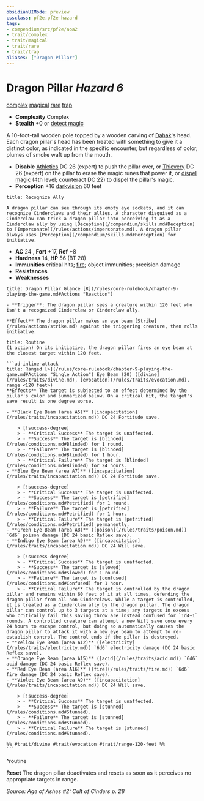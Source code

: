 ```yaml
---
obsidianUIMode: preview
cssclass: pf2e,pf2e-hazard
tags:
- compendium/src/pf2e/aoa2
- trait/complex
- trait/magical
- trait/rare
- trait/trap
aliases: ["Dragon Pillar"]
---
```

# Dragon Pillar *Hazard 6*  
[complex](/rules/traits/complex.md)  [magical](/rules/traits/magical.md)  [rare](/rules/traits/rare.md)  [trap](/rules/traits/trap.md)  

- **Complexity** Complex
- **Stealth** +0 or [detect magic](/compendium/spells/detect-magic.md)  

A 10-foot-tall wooden pole topped by a wooden carving of [Dahak](/compendium/setting/deities/dahak-logm.md)'s head. Each dragon pillar's head has been treated with something to give it a distinct color, as indicated in the specific encounter, but regardless of color, plumes of smoke waft up from the mouth.

- **Disable** [Athletics](/compendium/skills.md#Athletics) DC 26 (expert) to push the pillar over, or [Thievery](/compendium/skills.md#Thievery) DC 26 (expert) on the pillar to erase the magic runes that power it, or [dispel magic](/compendium/spells/dispel-magic.md) (4th level; counteract DC 22) to dispel the pillar's magic.  
- **Perception** +16 [darkvision](/rules/abilities/darkvision.md) 60 feet  

```ad-embed-ability
title: Recognize Ally

A dragon pillar can see through its empty eye sockets, and it can recognize Cinderclaws and their allies. A character disguised as a Cinderclaw can trick a dragon pillar into perceiving it as a Cinderclaw ally by using [Deception](/compendium/skills.md#Deception) to [Impersonate](/rules/actions/impersonate.md). A dragon pillar always uses [Perception](/compendium/skills.md#Perception) for initiative.
```

- **AC** 24 , **Fort** +17, **Ref** +8
- **Hardness** 14, **HP** 56 (BT 28)
- **Immunities** critical hits; [fire](/rules/traits/fire.md); object immunities; precision damage
- **Resistances** 
- **Weaknesses** 
     
```ad-embed-ability
title: Dragon Pillar Glance [R](/rules/core-rulebook/chapter-9-playing-the-game.md#Actions "Reaction")

- **Trigger**: The dragon pillar sees a creature within 120 feet who isn't a recognized Cinderclaw or Cinderclaw ally.

**Effect** The dragon pillar makes an eye beam [Strike](/rules/actions/strike.md) against the triggering creature, then rolls initiative.
```

````ad-pf2-summary
title: Routine
(1 action) On its initiative, the dragon pillar fires an eye beam at the closest target within 120 feet.

```ad-inline-attack
title: Ranged [>](/rules/core-rulebook/chapter-9-playing-the-game.md#Actions "Single Action") Eye Beam (20) ([divine](/rules/traits/divine.md), [evocation](/rules/traits/evocation.md), range <120 feet>)
**Effects** The target is subjected to an effect determined by the pillar's color and summarized below. On a critical hit, the target's save result is one degree worse.

- **Black Eye Beam (area A5)** ([incapacitation](/rules/traits/incapacitation.md)) DC 24 Fortitude save.  
  
    > [!success-degree]   
    > - **Critical Success** The target is unaffected.  
    > - **Success** The target is [blinded](/rules/conditions.md#Blinded) for 1 round.  
    > - **Failure** The target is [blinded](/rules/conditions.md#Blinded) for 1 hour.  
    > - **Critical Failure** The target is [blinded](/rules/conditions.md#Blinded) for 24 hours.
- **Blue Eye Beam (area A7)** ([incapacitation](/rules/traits/incapacitation.md)) DC 24 Fortitude save.  
  
    > [!success-degree]   
    > - **Critical Success** The target is unaffected.  
    > - **Success** The target is [petrified](/rules/conditions.md#Petrified) for 1 round.  
    > - **Failure** The target is [petrified](/rules/conditions.md#Petrified) for 1 hour.  
    > - **Critical Failure** The target is [petrified](/rules/conditions.md#Petrified) permanently.
- **Green Eye Beam (area A8)** ([poison](/rules/traits/poison.md)) `6d6` poison damage (DC 24 basic Reflex save).
- **Indigo Eye Beam (area A9)** ([incapacitation](/rules/traits/incapacitation.md)) DC 24 Will save.  
  
    > [!success-degree]   
    > - **Critical Success** The target is unaffected.  
    > - **Success** The target is [slowed](/rules/conditions.md#Slowed) for 1 round.  
    > - **Failure** The target is [confused](/rules/conditions.md#Confused) for 1 hour.  
    > - **Critical Failure** The target is controlled by the dragon pillar and remains within 60 feet of it at all times, defending the dragon pillar from all non-Cinderclaws. While a target is controlled, it is treated as a Cinderclaw ally by the dragon pillar. The dragon pillar can control up to 3 targets at a time; any targets in excess who critically fail this saving throw are instead confused for `1d4+1` rounds. A controlled creature can attempt a new Will save once every 24 hours to escape control, but doing so automatically causes the dragon pillar to attack it with a new eye beam to attempt to re-establish control. The control ends if the pillar is destroyed.
- **Yellow Eye Beam (area A12)** ([electricity](/rules/traits/electricity.md)) `6d6` electricity damage (DC 24 basic Reflex save).
- **Orange Eye Beam (area A15)** ([acid](/rules/traits/acid.md)) `6d6` acid damage (DC 24 basic Reflex save).
- **Red Eye Beam (area A16)** ([fire](/rules/traits/fire.md)) `6d6` fire damage (DC 24 basic Reflex save).
- **Violet Eye Beam (area A9)** ([incapacitation](/rules/traits/incapacitation.md)) DC 24 Will save.  
  
    > [!success-degree]   
    > - **Critical Success** The target is unaffected.  
    > - **Success** The target is [stunned](/rules/conditions.md#Stunned).  
    > - **Failure** The target is [stunned](/rules/conditions.md#Stunned).  
    > - **Critical Failure** The target is [stunned](/rules/conditions.md#Stunned).

%% #trait/divine #trait/evocation #trait/range-120-feet %%
```
````
^routine

**Reset** The dragon pillar deactivates and resets as soon as it perceives no appropriate targets in range.  

*Source: Age of Ashes #2: Cult of Cinders p. 28*